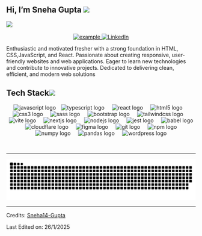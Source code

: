   <h2 id="hi-im-ifeanyi-nneji">Hi, I’m Sneha Gupta <img src="https://raw.githubusercontent.com/MartinHeinz/MartinHeinz/master/wave.gif" width="30px"></h2>
<p>
  <a href="https://github.com/DenverCoder1/readme-typing-svg"><img src="https://readme-typing-svg.herokuapp.com?&amp;font=IBM+Plex+Sans&amp;color=abcdef&amp;size=20&amp;lines=Welcome+to+my+GitHub+Profile!;I'm+a+Web+Developer"></a>
</p>
<p align="center">

  <a href="mailto:sneha1423@protonmail.com?subject=Feedback%20From%20Github&amp;body=Hello," target="_blank">
    <img src="https://img.shields.io/badge/Gmail-D14836?style=for-the-badge&amp;logo=gmail&amp;logoColor=white" alt="example">
  </a>
   <a href="https://www.linkedin.com/in/snehagupta1423/ target=" _blank"="">
    <img alt="LinkedIn" src="https://img.shields.io/badge/LinkedIn-0077B5?style=for-the-badge&amp;logo=linkedin&amp;logoColor=white">
  </a>   
  </p>
<p>Enthusiastic and motivated fresher with a strong foundation in HTML, CSS,JavaScript, and React. Passionate about creating responsive, user-friendly websites and web applications. Eager to learn new technologies and contribute to innovative projects. Dedicated to delivering clean, efficient, and modern web solutions
</p>
<h2 id="tech-stack">Tech Stack<img src="https://media2.giphy.com/media/QssGEmpkyEOhBCb7e1/giphy.gif?cid=ecf05e47a0n3gi1bfqntqmob8g9aid1oyj2wr3ds3mg700bl&amp;rid=giphy.gif" width="32px"></h2>
<p align="center">
  <img src="https://cdn.jsdelivr.net/gh/devicons/devicon/icons/javascript/javascript-original.svg" height="30px" width="30px" alt="javascript logo">
  <img width="6">
  <img src="https://cdn.jsdelivr.net/gh/devicons/devicon/icons/typescript/typescript-original.svg" height="30px" width="30px" alt="typescript logo">
  <img width="12">
  <img src="https://cdn.jsdelivr.net/gh/devicons/devicon/icons/react/react-original.svg" height="30px" width="30px" alt="react logo">
  <img width="12">
  <img src="https://cdn.jsdelivr.net/gh/devicons/devicon/icons/html5/html5-original.svg" height="30px" width="30px" alt="html5 logo">
  <img width="12">
  <img src="https://cdn.jsdelivr.net/gh/devicons/devicon/icons/css3/css3-original.svg" height="30px" width="30px" alt="css3 logo">
  <img width="12">
  <img src="https://cdn.jsdelivr.net/gh/devicons/devicon/icons/sass/sass-original.svg" height="30px" width="30px" alt="sass logo">
  <img width="12">
  <img src="https://cdn.jsdelivr.net/gh/devicons/devicon/icons/bootstrap/bootstrap-original.svg" height="30px" width="30px" alt="bootstrap logo">
  <img width="12">
  <img src="https://cdn.simpleicons.org/tailwindcss/06B6D4" height="30px" width="30px" alt="tailwindcss logo">
  <img width="12">
  <img src="https://skillicons.dev/icons?i=vite" height="30px" width="30px" alt="vite logo">
  <img width="12">
  <img src="https://skillicons.dev/icons?i=nextjs" height="30px" width="30px" alt="nextjs logo">
  <img width="12">
  <img src="https://cdn.simpleicons.org/nodedotjs/339933" height="30px" width="30px" alt="nodejs logo">
  <img width="12">
  <img src="https://cdn.simpleicons.org/jest/C21325" height="30px" width="30px" alt="jest logo">
  <img width="12">
  <img src="https://cdn.simpleicons.org/babel/F9DC3E" height="30px" width="30px" alt="babel logo">
  <img width="12">
  <img src="https://cdn.simpleicons.org/cloudflare/F38020" height="30px" width="30px" alt="cloudflare logo">
  <img width="12">
  <img src="https://cdn.simpleicons.org/figma/F24E1E" height="30px" width="30px" alt="figma logo">
  <img width="12">
  <img src="https://cdn.simpleicons.org/git/F05032" height="30px" width="30px" alt="git logo">
  <img width="12">
  <img src="https://cdn.simpleicons.org/npm/CB3837" height="30px" width="30px" alt="npm logo">
  <img width="12">
  <img src="https://cdn.simpleicons.org/numpy/013243" height="30px" width="30px" alt="numpy logo">
  <img width="12">
  <img src="https://cdn.simpleicons.org/pandas/150458" height="30px" width="30px" alt="pandas logo">
  <img width="12">
  <img src="https://cdn.simpleicons.org/wordpress/21759B" height="30px" width="30px" alt="wordpress logo">
</p>

<br>
<hr>
<p align="center">
  <img src="https://raw.githubusercontent.com/Elanza-48/Elanza-48/main/resources/img/github-contribution-grid-snake.svg" alt="example">
</p>
<hr>
<p>Credits: <a href="https://github.com/Sneha14-Gupta">Sneha14-Gupta</a></p>
<p>Last Edited on: 26/1/2025</p> 
